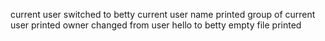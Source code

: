 current user switched to betty
current user name printed
group of  current user printed
owner changed from user hello to betty
empty file printed
